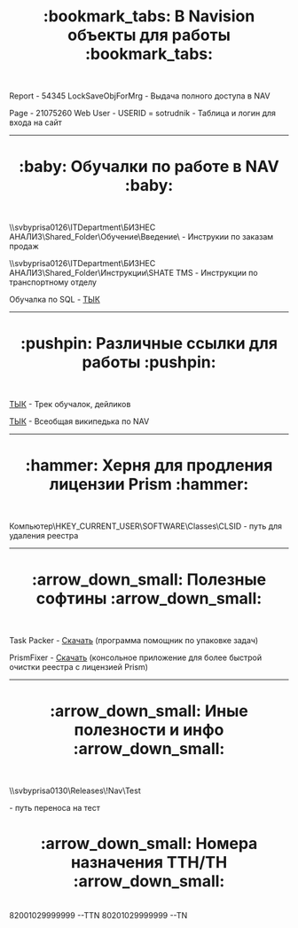 <h1 align="center">:bookmark_tabs: В Navision объекты для работы :bookmark_tabs:</h1><br/>
<p>Report - 54345 LockSaveObjForMrg - Выдача полного доступа в NAV</p>
<p>Page - 21075260 Web User - USERID = sotrudnik - Таблица и логин для входа на сайт</p>
<hr>

<h1 align="center">:baby: Обучалки по работе в NAV :baby:</h1><br/>
<p>\\svbyprisa0126\ITDepartment\БИЗНЕС АНАЛИЗ\Shared_Folder\Обучение\Введение\ - Инструкии по заказам продаж</p>
<p></p>\\svbyprisa0126\ITDepartment\БИЗНЕС АНАЛИЗ\Shared_Folder\Инструкции\SHATE TMS - Инструкции по транспортному отделу</p>
<p>Обучалка по SQL - <a href="https://classroom.google.com/w/OTkwNTIzMjY5NFpa/t/all">ТЫК</a></p>
<hr>

<h1 align="center">:pushpin: Различные ссылки для работы :pushpin:</h1><br/>
<p><a href="https://redmine.shate-m.com/issues/34840">ТЫК</a> - Трек обучалок, дейликов</p>
<p><a href="https://redmine.shate-m.com/projects/90/wiki/Wiki">ТЫК</a> - Всеобщая википедька по NAV</p>
<hr>

<h1 align="center">:hammer: Херня для продления лицензии Prism :hammer:</h1><br/>
<p>Компьютер\HKEY_CURRENT_USER\SOFTWARE\Classes\CLSID - путь для удаления реестра</p>
<hr>

<h1 align="center">:arrow_down_small: Полезные софтины :arrow_down_small:</h1><br/>
<p>Task Packer - <a href="https://github.com/nameERRORka/PersonalWiki/raw/main/TaskPacker.rar">Скачать</a> (программа помощник по упаковке задач)</p>
<p>PrismFixer - <a href="https://github.com/nameERRORka/PersonalWiki/raw/main/PrismFixer.exe">Скачать</a> (консольное приложение для более быстрой очистки реестра с лицензией Prism)</p>
<hr>

<h1 align="center">:arrow_down_small: Иные полезности и инфо :arrow_down_small:</h1><br/>
<p>\\svbyprisa0130\Releases\!Nav\Test</p> - путь переноса на тест

<h1 align="center">:arrow_down_small: Номера назначения ТТН/ТН :arrow_down_small:</h1><br/>
82001029999999 --TTN
80201029999999 --TN
